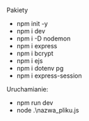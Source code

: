 Pakiety

- npm init -y  
- npm i dev
- npm i -D nodemon 
- npm i express 
- npm i bcrypt
- npm i ejs
- npm i dotenv pg 
- npm i express-session

Uruchamianie:

- npm run dev   
- node .\nazwa_pliku.js 
